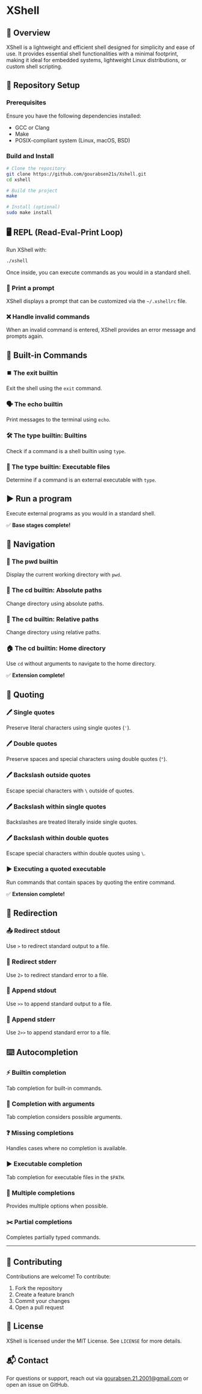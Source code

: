# XShell

## 🚀 Overview
XShell is a lightweight and efficient shell designed for simplicity and ease of use. It provides essential shell functionalities with a minimal footprint, making it ideal for embedded systems, lightweight Linux distributions, or custom shell scripting.

## 📂 Repository Setup
### Prerequisites
Ensure you have the following dependencies installed:
- GCC or Clang
- Make
- POSIX-compliant system (Linux, macOS, BSD)

### Build and Install
```sh
# Clone the repository
git clone https://github.com/gourabsen21s/Xshell.git
cd xshell

# Build the project
make

# Install (optional)
sudo make install
```

## 🖥️ REPL (Read-Eval-Print Loop)
Run XShell with:
```sh
./xshell
```
Once inside, you can execute commands as you would in a standard shell.

### 📝 Print a prompt
XShell displays a prompt that can be customized via the `~/.xshellrc` file.

### ❌ Handle invalid commands
When an invalid command is entered, XShell provides an error message and prompts again.

## 🔌 Built-in Commands
### ⏹️ The exit builtin
Exit the shell using the `exit` command.

### 🗣️ The echo builtin
Print messages to the terminal using `echo`.

### 🛠️ The type builtin: Builtins
Check if a command is a shell builtin using `type`.

### 📄 The type builtin: Executable files
Determine if a command is an external executable with `type`.

## ▶️ Run a program
Execute external programs as you would in a standard shell.

✅ **Base stages complete!**

## 📍 Navigation
### 📌 The pwd builtin
Display the current working directory with `pwd`.

### 📂 The cd builtin: Absolute paths
Change directory using absolute paths.

### 📂 The cd builtin: Relative paths
Change directory using relative paths.

### 🏠 The cd builtin: Home directory
Use `cd` without arguments to navigate to the home directory.

✅ **Extension complete!**

## 📝 Quoting
### 🖊️ Single quotes
Preserve literal characters using single quotes (`'`).

### 🖊️ Double quotes
Preserve spaces and special characters using double quotes (`"`).

### 🖊️ Backslash outside quotes
Escape special characters with `\` outside of quotes.

### 🖊️ Backslash within single quotes
Backslashes are treated literally inside single quotes.

### 🖊️ Backslash within double quotes
Escape special characters within double quotes using `\`.

### ▶️ Executing a quoted executable
Run commands that contain spaces by quoting the entire command.

✅ **Extension complete!**

## 🔄 Redirection
### 📤 Redirect stdout
Use `>` to redirect standard output to a file.

### 🚨 Redirect stderr
Use `2>` to redirect standard error to a file.

### 📌 Append stdout
Use `>>` to append standard output to a file.

### 🚨 Append stderr
Use `2>>` to append standard error to a file.

## ⌨️ Autocompletion
### ⚡ Builtin completion
Tab completion for built-in commands.

### 📝 Completion with arguments
Tab completion considers possible arguments.

### ❓ Missing completions
Handles cases where no completion is available.

### ▶️ Executable completion
Tab completion for executable files in the `$PATH`.

### 🔀 Multiple completions
Provides multiple options when possible.

### ✂️ Partial completions
Completes partially typed commands.

---

## 🎉 Contributing
Contributions are welcome! To contribute:
1. Fork the repository
2. Create a feature branch
3. Commit your changes
4. Open a pull request

## 📜 License
XShell is licensed under the MIT License. See `LICENSE` for more details.

## 📬 Contact
For questions or support, reach out via gourabsen.21.2001@gmail.com or open an issue on GitHub.

